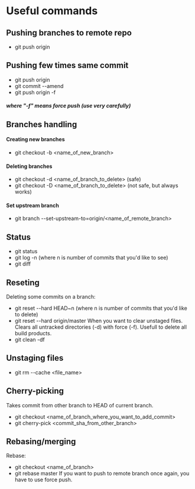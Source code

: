 # Useful commands

## Pushing branches to remote repo
- git push origin <name of branch>

## Pushing few times same commit
- git push origin <name of branch>
- git commit --amend
- git push origin <name of branch> -f 
##### where "-f" means force push (use very carefully)

## Branches handling

#### Creating new branches
- git checkout -b <name_of_new_branch>

#### Deleting branches
- git checkout -d <name_of_branch_to_delete> (safe)
- git checkout -D <name_of_branch_to_delete> (not safe, but always works)

#### Set upstream branch
- git branch --set-upstream-to=origin/<name_of_remote_branch>

## Status
- git status
- git log -n (where n is number of commits that you'd like to see)
- git diff

## Reseting
Deleting some commits on a branch:
- git reset --hard HEAD~n (where n is number of commits that you'd like to delete)
- git reset --hard origin/master
When you want to clear unstaged files. Clears all untracked directories (-d) with force (-f). Usefull to delete all build products.
- git clean -df

## Unstaging files
- git rm --cache <file_name>

## Cherry-picking
Takes commit from other branch to HEAD of current branch.
- git checkout <name_of_branch_where_you_want_to_add_commit>
- git cherry-pick <commit_sha_from_other_branch>

## Rebasing/merging
Rebase:
- git checkout <name_of_branch>
- git rebase master
If you want to push to remote branch once again, you have to use force push.
